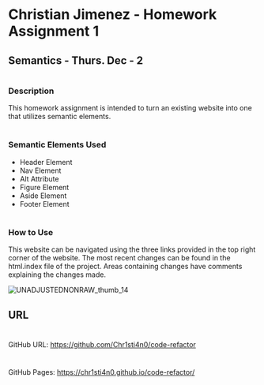 # Christian Jimenez - Homework Assignment 1

## Semantics - Thurs. Dec - 2

#

### Description
This homework assignment is intended to turn an existing website into one that utilizes semantic elements. 

#

### Semantic Elements Used
- Header Element
- Nav Element
- Alt Attribute
- Figure Element
- Aside Element
- Footer Element

#

### How to Use
This website can be navigated using the three links provided in the top right corner of the website. 
The most recent changes can be found in the html.index file of the project. Areas containing changes have comments explaining the changes made. 

![UNADJUSTEDNONRAW_thumb_14](https://user-images.githubusercontent.com/92955084/144532639-76c5302e-c393-4662-8d10-93a85230af05.jpg)

## URL
#

GitHub URL: https://github.com/Chr1sti4n0/code-refactor
#
GitHub Pages: https://chr1sti4n0.github.io/code-refactor/
